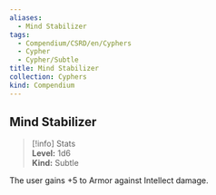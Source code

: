 ```yaml
---
aliases:
  - Mind Stabilizer
tags:
  - Compendium/CSRD/en/Cyphers
  - Cypher
  - Cypher/Subtle
title: Mind Stabilizer
collection: Cyphers
kind: Compendium
---
```

## Mind Stabilizer  
>[!info] Stats  
> **Level:** 1d6  
> **Kind:** Subtle
  
The user gains +5 to Armor against Intellect damage.
